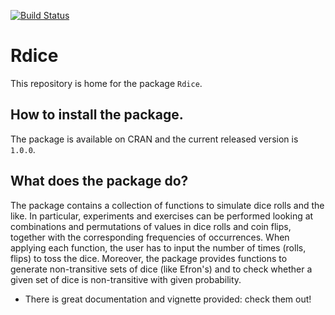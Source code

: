 [![Build Status](https://travis-ci.org/gennaro-tedesco/Rdice.svg?branch=master)](https://travis-ci.org/gennaro-tedesco/Rdice)

# Rdice

This repository is home for the package `Rdice`.

## How to install the package.

The package is available on CRAN and the current released version is `1.0.0`. 

## What does the package do?

The package contains a collection of functions to simulate dice rolls and the like. In particular, experiments and exercises can be performed looking at combinations and permutations of values in dice rolls and coin flips, together with the corresponding frequencies of occurrences. When applying each function, the user has to input the number of times (rolls, flips) to toss the dice. Moreover, the package provides functions to generate non-transitive sets of dice (like Efron's) and to check whether a given set of dice is non-transitive with given probability.

* There is great documentation and vignette provided: check them out!

